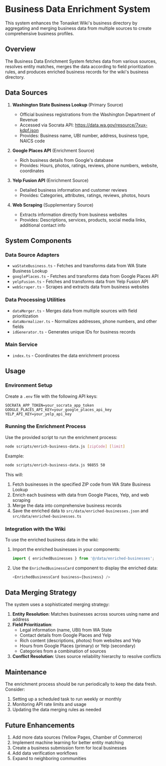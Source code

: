# Business Data Enrichment System

This system enhances the Tonasket Wiki's business directory by aggregating and merging business data from multiple sources to create comprehensive business profiles.

## Overview

The Business Data Enrichment System fetches data from various sources, resolves entity matches, merges the data according to field prioritization rules, and produces enriched business records for the wiki's business directory.

## Data Sources

1. **Washington State Business Lookup** (Primary Source)
   - Official business registrations from the Washington Department of Revenue
   - Accessed via Socrata API: https://data.wa.gov/resource/7xux-kdpf.json
   - Provides: Business name, UBI number, address, business type, NAICS code

2. **Google Places API** (Enrichment Source)
   - Rich business details from Google's database
   - Provides: Hours, photos, ratings, reviews, phone numbers, website, coordinates

3. **Yelp Fusion API** (Enrichment Source)
   - Detailed business information and customer reviews
   - Provides: Categories, attributes, ratings, reviews, photos, hours

4. **Web Scraping** (Supplementary Source)
   - Extracts information directly from business websites
   - Provides: Descriptions, services, products, social media links, additional contact info

## System Components

### Data Source Adapters

- `waStateBusiness.ts` - Fetches and transforms data from WA State Business Lookup
- `googlePlaces.ts` - Fetches and transforms data from Google Places API
- `yelpFusion.ts` - Fetches and transforms data from Yelp Fusion API
- `webScraper.ts` - Scrapes and extracts data from business websites

### Data Processing Utilities

- `dataMerger.ts` - Merges data from multiple sources with field prioritization
- `dataNormalizer.ts` - Normalizes addresses, phone numbers, and other fields
- `idGenerator.ts` - Generates unique IDs for business records

### Main Service

- `index.ts` - Coordinates the data enrichment process

## Usage

### Environment Setup

Create a `.env` file with the following API keys:

```
SOCRATA_APP_TOKEN=your_socrata_app_token
GOOGLE_PLACES_API_KEY=your_google_places_api_key
YELP_API_KEY=your_yelp_api_key
```

### Running the Enrichment Process

Use the provided script to run the enrichment process:

```bash
node scripts/enrich-business-data.js [zipCode] [limit]
```

Example:
```bash
node scripts/enrich-business-data.js 98855 50
```

This will:
1. Fetch businesses in the specified ZIP code from WA State Business Lookup
2. Enrich each business with data from Google Places, Yelp, and web scraping
3. Merge the data into comprehensive business records
4. Save the enriched data to `src/data/enriched-businesses.json` and `src/data/enriched-businesses.ts`

### Integration with the Wiki

To use the enriched business data in the wiki:

1. Import the enriched businesses in your components:
   ```typescript
   import { enrichedBusinesses } from '@/data/enriched-businesses';
   ```

2. Use the `EnrichedBusinessCard` component to display the enriched data:
   ```typescript
   <EnrichedBusinessCard business={business} />
   ```

## Data Merging Strategy

The system uses a sophisticated merging strategy:

1. **Entity Resolution**: Matches businesses across sources using name and address
2. **Field Prioritization**:
   - Legal information (name, UBI) from WA State
   - Contact details from Google Places and Yelp
   - Rich content (descriptions, photos) from websites and Yelp
   - Hours from Google Places (primary) or Yelp (secondary)
   - Categories from a combination of sources
3. **Conflict Resolution**: Uses source reliability hierarchy to resolve conflicts

## Maintenance

The enrichment process should be run periodically to keep the data fresh. Consider:

1. Setting up a scheduled task to run weekly or monthly
2. Monitoring API rate limits and usage
3. Updating the data merging rules as needed

## Future Enhancements

1. Add more data sources (Yellow Pages, Chamber of Commerce)
2. Implement machine learning for better entity matching
3. Create a business submission form for local businesses
4. Add data verification workflows
5. Expand to neighboring communities
